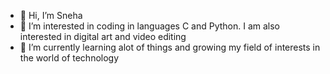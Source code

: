 - 👋 Hi, I’m Sneha
- 👀 I’m interested in coding in languages C and Python. I am also interested in digital art and video editing
- 🌱 I’m currently learning alot of things and growing my field of interests in the world of technology
